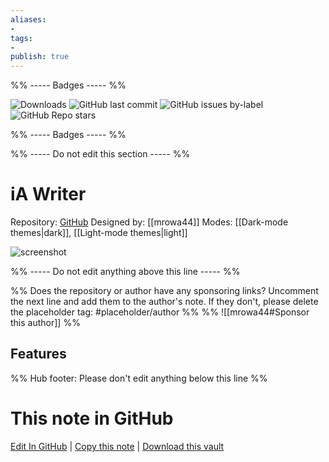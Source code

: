 ```yaml
---
aliases:
- 
tags: 
- 
publish: true
---
```


%% ----- Badges ----- %%

![Downloads](https://img.shields.io/badge/downloads-6327-573E7A?style=for-the-badge&logo=)
![GitHub last commit](https://img.shields.io/github/last-commit/mrowa44/obsidian-ia-writer?color=573E7A&label=last%20update&logo=github&style=for-the-badge)
![GitHub issues by-label](https://img.shields.io/github/issues/mrowa44/obsidian-ia-writer/help%20wanted?color=573E7A&logo=github&style=for-the-badge) 
![GitHub Repo stars](https://img.shields.io/github/stars/mrowa44/obsidian-ia-writer?color=573E7A&logo=github&style=for-the-badge)

%% ----- Badges ----- %%

%% ----- Do not edit this section ----- %%

# iA Writer

Repository: [GitHub](https://github.com/mrowa44/obsidian-ia-writer)
Designed by: [[mrowa44]]
Modes: [[Dark-mode themes|dark]], [[Light-mode themes|light]]



![screenshot](https://github.com/mrowa44/obsidian-ia-writer/raw/HEAD/promo_screenshot.png)

%% ----- Do not edit anything above this line ----- %% 

%% Does the repository or author have any sponsoring links? Uncomment the next line and add them to the author's note. If they don't, please delete the placeholder tag: #placeholder/author %%
%% ![[mrowa44#Sponsor this author]] %%


## Features



%% Hub footer: Please don't edit anything below this line %%

# This note in GitHub

<span class="git-footer">[Edit In GitHub](https://github.dev/obsidian-community/obsidian-hub/blob/main/02%20-%20Community%20Expansions/02.05%20All%20Community%20Expansions/Themes/iA%20Writer.md "git-hub-edit-note") | [Copy this note](https://raw.githubusercontent.com/obsidian-community/obsidian-hub/main/02%20-%20Community%20Expansions/02.05%20All%20Community%20Expansions/Themes/iA%20Writer.md "git-hub-copy-note") | [Download this vault](https://github.com/obsidian-community/obsidian-hub/archive/refs/heads/main.zip "git-hub-download-vault") </span>
